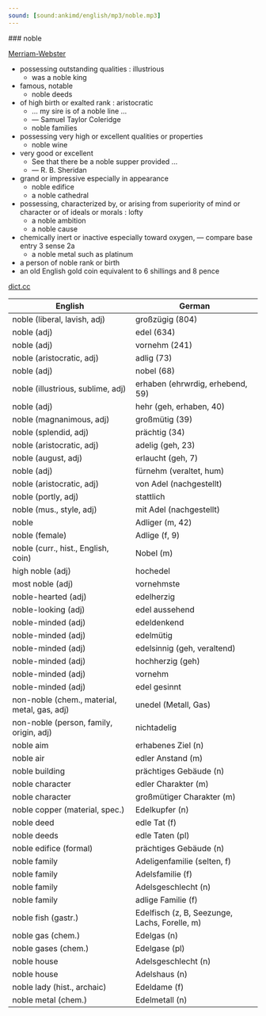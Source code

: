 ```yaml
---
sound: [sound:ankimd/english/mp3/noble.mp3]
---
```


\### noble

[Merriam-Webster](https://www.merriam-webster.com/dictionary/noble)

- possessing outstanding qualities : illustrious
    - was a noble king
- famous, notable
    - noble deeds
- of high birth or exalted rank : aristocratic
    - … my sire is of a noble line …
    - — Samuel Taylor Coleridge
    - noble families
- possessing very high or excellent qualities or properties
    - noble wine
- very good or excellent
    - See that there be a noble supper provided …
    - — R. B. Sheridan
- grand or impressive especially in appearance
    - noble edifice
    - a noble cathedral
- possessing, characterized by, or arising from superiority of mind or character or of ideals or morals : lofty
    - a noble ambition
    - a noble cause
- chemically inert or inactive especially toward oxygen, — compare base entry 3 sense 2a
    - a noble metal such as platinum
- a person of noble rank or birth
- an old English gold coin equivalent to 6 shillings and 8 pence

[dict.cc](https://www.dict.cc/noble)

| English        | German       |
| -------------- | ------------ |
| noble (liberal, lavish, adj) | großzügig (804) |
| noble (adj) | edel (634) |
| noble (adj) | vornehm (241) |
| noble (aristocratic, adj) | adlig (73) |
| noble (adj) | nobel (68) |
| noble (illustrious, sublime, adj) | erhaben (ehrwrdig, erhebend, 59) |
| noble (adj) | hehr (geh, erhaben, 40) |
| noble (magnanimous, adj) | großmütig (39) |
| noble (splendid, adj) | prächtig (34) |
| noble (aristocratic, adj) | adelig (geh, 23) |
| noble (august, adj) | erlaucht (geh, 7) |
| noble (adj) | fürnehm (veraltet, hum) |
| noble (aristocratic, adj) | von Adel (nachgestellt) |
| noble (portly, adj) | stattlich |
| noble (mus., style, adj) | mit Adel (nachgestellt) |
| noble | Adliger (m, 42) |
| noble (female) | Adlige (f, 9) |
| noble (curr., hist., English, coin) | Nobel (m) |
| high noble (adj) | hochedel |
| most noble (adj) | vornehmste |
| noble-hearted (adj) | edelherzig |
| noble-looking (adj) | edel aussehend |
| noble-minded (adj) | edeldenkend |
| noble-minded (adj) | edelmütig |
| noble-minded (adj) | edelsinnig (geh, veraltend) |
| noble-minded (adj) | hochherzig (geh) |
| noble-minded (adj) | vornehm |
| noble-minded (adj) | edel gesinnt |
| non-noble (chem., material, metal, gas, adj) | unedel (Metall, Gas) |
| non-noble (person, family, origin, adj) | nichtadelig |
| noble aim | erhabenes Ziel (n) |
| noble air | edler Anstand (m) |
| noble building | prächtiges Gebäude (n) |
| noble character | edler Charakter (m) |
| noble character | großmütiger Charakter (m) |
| noble copper (material, spec.) | Edelkupfer (n) |
| noble deed | edle Tat (f) |
| noble deeds | edle Taten (pl) |
| noble edifice (formal) | prächtiges Gebäude (n) |
| noble family | Adeligenfamilie (selten, f) |
| noble family | Adelsfamilie (f) |
| noble family | Adelsgeschlecht (n) |
| noble family | adlige Familie (f) |
| noble fish (gastr.) | Edelfisch (z, B, Seezunge, Lachs, Forelle, m) |
| noble gas (chem.) | Edelgas (n) |
| noble gases (chem.) | Edelgase (pl) |
| noble house | Adelsgeschlecht (n) |
| noble house | Adelshaus (n) |
| noble lady (hist., archaic) | Edeldame (f) |
| noble metal (chem.) | Edelmetall (n) |
